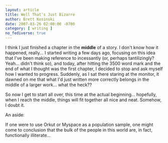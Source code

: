 ```yaml
---
layout: article
title: Well That's Just Bizarre
author: Brett Kosinski
date: 2007-03-26 02:00:00 -0700
category: [ writing ]
no_fediverse: true
---
```


I think I just finished a chapter in the **middle** of a story.  I don't know how it happened, really... I started writing a few days ago, focusing on this idea that I've been making reference to incessantly (or, perhaps tantilizingly?  Yeah... didn't think so), and today, after hitting the 3500 word mark and the end of what I thought was the first chapter, I decided to stop and ask myself how I wanted to progress.  Suddenly, as I sat there staring at the monitor, it dawned on me that what I'd just written more correctly belongs in the middle of a larger work... what the heck??

So now I get to start all over, this time at the actual beginning... hopefully, when I reach the middle, things will fit together all nice and neat.  Somehow, I doubt it.

An aside:  

If one were to use Orkut or Myspace as a population sample, one might come to conclusion that the bulk of the people in this world are, in fact, functionally illiterate...

